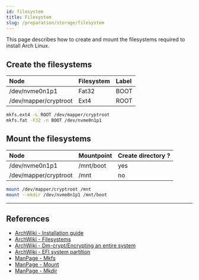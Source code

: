 ```yaml
---
id: filesystem
title: Filesystem
slug: /preparation/storage/filesystem
---
```


<head>
  <title>Storage filesystem | Arcadia</title>
</head>

This page describes how to create and mount the filesystems required to install Arch Linux.

## Create the filesystems

| Node                  | Filesystem | Label |
| :-------------------- | :--------- | :---- |
| /dev/nvme0n1p1        | Fat32      | BOOT  |
| /dev/mapper/cryptroot | Ext4       | ROOT  |

``` bash
mkfs.ext4 -L ROOT /dev/mapper/cryptroot
mkfs.fat -F32 -n BOOT /dev/nvme0n1p1
```

## Mount the filesystems

| Node                  | Mountpoint | Create directory ? |
| :-------------------- | :--------- | :----------------- |
| /dev/nvme0n1p1        | /mnt/boot  | yes                |
| /dev/mapper/cryptroot | /mnt       | no                 |

``` bash
mount /dev/mapper/cryptroot /mnt
mount --mkdir /dev/nvme0n1p1 /mnt/boot
```

---

## References

- [ArchWiki - Installation guide](https://wiki.archlinux.org/index.php/Installation_guide#Format_the_partitions)
- [ArchWiki - Filesystems](https://wiki.archlinux.org/index.php/File_systems)
- [ArchWiki - Dm-crypt/Encrypting an entire system](https://wiki.archlinux.org/index.php/Dm-crypt/Encrypting_an_entire_system)
- [ArchWiki - EFI system partition](https://wiki.archlinux.org/index.php/EFI_system_partition)
- [ManPage - Mkfs](https://jlk.fjfi.cvut.cz/arch/manpages/man/core/util-linux/mkfs.8.en)
- [ManPage - Mount](https://jlk.fjfi.cvut.cz/arch/manpages/man/core/man-pages/mount.2.en)
- [ManPage - Mkdir](https://jlk.fjfi.cvut.cz/arch/manpages/man/core/coreutils/mkdir.1.en)